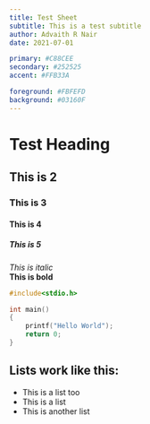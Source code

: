 ```yaml
---
title: Test Sheet
subtitle: This is a test subtitle
author: Advaith R Nair
date: 2021-07-01

primary: #C88CEE
secondary: #252525
accent: #FFB33A

foreground: #FBFEFD
background: #03160F
---
```

# Test Heading

## This is 2

### This is 3

#### This is 4

##### This is 5

*This is italic*<br>
**This is bold**
```C
#include<stdio.h>

int main()
{
    printf("Hello World");
    return 0;
}
```

## Lists work like this:
- This is a list too
- This is a list
- This is another list